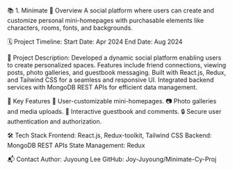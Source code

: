 📚 1. Minimate
🌟 Overview
A social platform where users can create and customize personal mini-homepages with purchasable elements like characters, rooms, fonts, and backgrounds.

🗓️ Project Timeline:
Start Date: Apr 2024
End Date: Aug 2024

📝 Project Description:
Developed a dynamic social platform enabling users to create personalized spaces.
Features include friend connections, viewing posts, photo galleries, and guestbook messaging.
Built with React.js, Redux, and Tailwind CSS for a seamless and responsive UI.
Integrated backend services with MongoDB REST APIs for efficient data management.

🚀 Key Features
📝 User-customizable mini-homepages.
📷 Photo galleries and media uploads.
💬 Interactive guestbook and comments.
🔒 Secure user authentication and authorization.

🛠️ Tech Stack
Frontend: React.js, Redux-toolkit, Tailwind CSS
Backend: MongoDB REST APIs
State Management: Redux

📬 Contact
Author: Juyoung Lee
GitHub: Joy-Juyoung/Minimate-Cy-Proj
